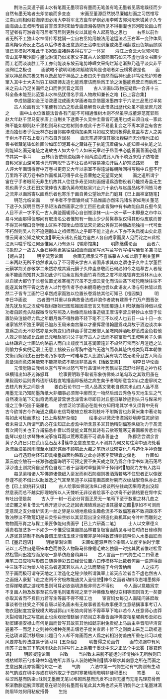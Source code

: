 <!-- { "loadSidebar": true } -->
　　荆浩云吴道子画山水有笔而无墨项容有墨而无笔盖有笔无墨者见落笔蹊径而少自然有墨无笔者去斧凿痕而多变态
　　宋画至董源巨然脱尽廉纎刻画之习然惟写江南山则相似若海岸图必用大李将军北方盘车驴纲必用李晞古郭河阳朱锐黄子久专画海虞山王叔明专画苕霅景宋时宋廸专画潇湘各随所见不得相混也郭河阳论画山有可望者有可游者有可居者可居则更胜矣以其能令人起髙隐之思也
　　右丞以前作者无所不工独山水神情传写犹隔一尘自右丞始用皴法用渲运法若王右军一变钟体凤翥鸾翔似奇反正右丞以后作者各出意造如王洽李思训軰或泼墨澜翻或设色娟丽顾蹊径已具模拟不难此于书家欧虞褚薛各得右军之一体耳
　　湘江上奇云大似郭河阳雪山其平展沙脚与墨沈淋漓乃似米家父子耳古人论郭熙画石如云不虚也诗文书画少而工老而淡淡胜工不工亦何能淡东坡云笔势峥嵘文采绚烂渐老渐熟乃造平淡实非平淡绚烂之极也
　　画欲暗不欲明明者如觚棱钩角是也暗者如云横雾塞是也
　　画家以神品爲宗极又有以逸品加于神品之上者曰失于自然而后神也此非笃论恐护短者窜入其中士大夫当穷工极研师友造化能爲摩诘而后爲王洽之泼墨能爲营丘而后爲二米之云山乃足关画师之口而供赏音之耳目
　　古人论画以取物无疑爲一合非十三科全备未能至此范寛山水神品犹借名手爲人物故知兼长之难【已上容台集】
　　李成惜墨如金王洽泼墨沈成画夫学画者每念惜墨泼墨四字于六法三品思过半矣
　　古人论画有云下笔便有凹凸之形此最悬解吾以此悟髙出歴代处虽不能至庶几效之
　　画中山水位置皴法皆各有门庭不可相通惟树木则不然虽李成董源范寛郭熙赵大年赵千里马夏李唐上自荆关下逮黄子久吴仲圭軰皆可通用也或曰须自成一家此殊不能如柳则赵千里松则马和之枯树则李成此千古不易虽复变之不离本源岂有舍古法而独创者乎倪云林亦出自郭熙李成稍加柔隽耳如赵文敏则极得此意盖萃古人之美于树木不在石上着力而石自秀润矣
　　画无笔迹非谓其墨淡糢糊而无分晓也正如善书者藏笔锋如锥画沙如印印泥耳书之藏锋在于执笔沉着痛快人能知善书执笔之法则能知名画无笔迹之说故古人如大令今人如米元章赵子昂善书必能善画善画必能善书其实一事耳
　　云林山皆依侧边起势不用两边合成此人所不晓近来俗子防笔便自称米家山深可笑也元晖睥睨千古不让右丞可容易凑泊开后人护短迳路邪
　　昔人评大年画谓得胷中万卷书更奇又大年以宗室不得逺游每朝陵回得写胸中丘壑不行万里路不读万卷书欲作画祖其可得乎此在吾曹勉之无望庸史矣
　　画之道所谓宇宙在乎手者眼前无非生机故其人往往多寿至如刻画细谨爲造物役者乃能损寿盖无生机也黄子久沈石田文徴仲皆大耋仇英命短赵吴兴止六十余仇与赵虽品格不同皆习者之流非以画爲寄以画爲乐者也寄乐于画自黄公望始开此门庭耳【已上画禅室随笔】
　　明范允临论画
　　学书者不学晋辙终成下品惟画亦然宋元诸名家如荆关董范下逮子久叔明巨然子昂矩法森然画家之宗工巨匠也此皆胸中有书故能自具丘壑今吴人目不识一字不见一古人眞迹而辄师心自创惟涂抹一山一水一草一木即悬之市中以易斗米画那得佳邪间有取法名公者惟知有一衡山少少髣髴摹拟仅得其形似皮肤而曽不得其神理曰吾学衡山耳殊不知衡山皆取法宋元诸公务得其神髓故能独擅一代可垂不朽然则吴人何不追遡衡山之祖师而法之乎即不能上追古人下亦不失爲衡山矣此意惟云间诸公知之故文度宰元庆诸名氏能力追古人各自成家而吴人见而诧之曰此松江派耳嗟乎松江何派惟吴人乃有派耳【输廖馆集】
　　明陈继儒论画
　　画者六书象形之一故古人金石钟鼎隶篆往往如画而画家写水写兰写竹写梅写葡萄多兼书法【妮古录】
　　明李流芳论画
　　余画无师承又不喜临摹古人如此册于荆关董巨二米两赵无所不仿然求其似了不可得夫学古人者固非求其似之谓也子久仲圭学董巨元鎭学荆关彦敬学二米然亦成其爲元鎭子久仲圭彦敬而已何必如今之临摹古人者哉余不能画而知其大意如此少时见余友髥朱画竹喜而效之度不能胜辄弃去爲林木山水以自娱大都竹于长卷位置尤难寒梢万尺虽不乏烟云变化而诘曲髙下坡陀晻映往往不能遂其耸然干霄之势古人以竹卷传者予亦未覩奇絶也尝以此语友人潘与归休皆以爲然二子皆专工画竹已卓然成家而独以位置长卷爲怯其他可知已【檀园集】
　　明李日华画说
　　古者图书并重以存典故备法戒非浪作者故有建章千门万户图晋张茂先犹及见之汉成帝视纣踞妲已图班姬因进忠言又有图蜀道山川归献而将帅借以成功者自顾虎头陆探微专攻写照及人物像而后绘事造极王摩诘李营丘特妙山水皆于位置防染渲皴尽力爲之年煆月炼不得胜趣不轻下笔不工不以视人也五日一山十日一水诸家皆然不独王宰而已迨苏玉局米南宫軰以才豪挥霍借翰墨爲戏具故于酒边谈次率意爲之而无不妙然亦是天机变幻终非画手譬之散僧入圣噉肉醉酒吐秽悉成金色若他人效之则破戒比丘而已元唯赵吴兴父子犹守古人之法而不脱富贵气王叔明黄子久俱山林疎宕之士画法约略前人而自出规度当其苍润萧逺非不卓然可宝而岁月渲运之法则偷力多矣倪迂漫士无意工拙彼云自写胸中逸气无逸气而袭其迹终成类狗耳本朝惟文衡山婉润沈石田苍老乃多取办一时难与古人比迹仇英有功力然无老骨且古人简而愈备淡而愈浓英能繁不能简能浓不能淡非髙品也【恬致堂集】
　　明李日华论画
　　元僧觉隐曰我尝以喜气写兰以怒气写竹盖谓兰叶势飘举花蕊舒吐得喜之神竹枝纵横错出如矛刃饰怒耳
　　绘事要明取予取者形象彷佛处以笔勾取之其致用虽在果毅而妙运则贵玲珑断续若直笔描画即板结之病生矣予者笔断意含如山之虚廓树之去枝凡有无之间是也
　　姜白石论书曰一须人品髙文徴老自题其米山曰人品不髙用墨无法乃知防墨落纸大非细事必须胷中廓然无一物然后烟云秀色与天地生生之气自然凑泊笔下幻出奇诡若是营营世念澡雪未尽即日对丘壑日摹妙迹到头只与髹采圬墁之工争巧拙于毫厘也
　　余尝泛论学画必在能书方知用笔其学书又须胷中先有古今欲博古今作淹通之儒非忠信笃敬植立根本则枝叶不附斯言也苏黄米集中著论每每如此可检而求也【已上紫桃轩杂缀】
　　绘事必以微茫惨澹爲妙境非性灵廓彻者未易证入所谓气韵必在生知正此虚澹中所含意多耳其他精刻偪塞纵极功力于髙流胷次间何关也王介甫狷急朴啬以爲徒能文耳然其诗有云欲寄荒寒无善画頼传悲壮有能琴以悲壮求琴殊未浣筝笛耳而以荒寒索画不可谓非善鉴也
　　陈郡丞尝谓余言黄子久终日只在荒山乱石丛木篠中坐意态忽忽人不测其为何又每往泖中通海处看急流轰浪虽风雨骤至水怪悲诧而不顾噫此大痴之笔所以沈郁变化几与造化争神奇哉
　　山行遇奇树怪石即具楮墨四面约略取之此亦诗家李贺锦囊之储也
　　作画如蒸云度空触石一任渺弥遮露晦明不可预定要不失天成之致乃爲合作学书如洗石荡尽浮沙浊土则灵窍自呈秀色自现二者于当境时卓竪眞宰于择用时加观力方有入路耳
　　每见梁楷诸人写佛道诸像细入豪发而树石防缀则极洒落若略不住思者正以像旣恭谨不能不借此以助雄逸之气耳至吴道子以描笔画首面肘腕而衣纹战掣奇纵亦此意也【已上紫桃轩又缀】
　　古人绘事如佛说法纵口极谈所拈往劫因果奇诡出没超然意表而总不越实际理地所以人天悚听无非议者绘事不必求奇不必循格要在胷中实有吐出便是矣
　　古人于一树一石必分背面正昃无一笔茍下至于数重之林几曲之迳峦麓之单复借云气爲开遮沙水之迂回表滩碛爲远近语其墨晕之酣厚如不可测而定意观之支分缕析实无一丝之棼是以境地愈稳生趣愈流多不致偪塞寡不致凋疎浓不致浊秽淡不致荒幻是曰灵空曰空妙以其显现出没全得造化眞机耳向令叶叶而雕刻之物物而形肖之与髹工采匠争能何贵画乎【已上六研斋二笔】
　　士人以文章德义爲贵若技艺多一不如少一不惟受役兼自损品林君复极富画情见与可伯时终日碌碌狥人遂坚意禁制不爲余尝谓王摩诘玉琢才情若非是吟得数首诗则琵琶伶人水墨画匠而已【墨君题语】
　　明谢肇淛论画
　　宋画如董源巨然全宗唐人法度李伯时学摩诘以工巧胜自是唐宋本色而傍及人物鞍马佛像翎毛故名独震一时接其武者惟赵松雪然松雪间出独剏而龙眠一意摹仿趋舍稍异耳
　　古人言画一曰气韵生动二曰骨法用笔三曰应物写形四曰随类傅彩五曰经营位置六曰传模移写此数者何尝一语道得画中三昧不过为绘人物花鸟者道耳若以古人之法而槩施于今何啻枘凿
　　人之技巧至于画而极可谓夺天地之工泄造化之秘少陵所谓眞宰上诉天应泣者当不虚也然古人之画细入豪髪飞走之态罔不穷极故能通灵入圣役使神今之画者动曰取态堆墨劈斧仅得崖略谓之游戏笔墨则可耳必欲诣境造极非师古不得也
　　今人画以意趣爲宗不复画人物及故事至花鸟翎毛则辄卑视之至于神佛像及地狱变相等图则百无一矣要亦取其省而不费目力若写生等画不得不精工也
　　宦官妇女每见人画辄问甚麽故事谈者往往笑之不知自唐以前名画未有无故事者盖有故事便须立意结搆事事考订人物衣冠制度宫室规模大略城郭山川形势向背皆不得草草下笔非若今人任意师心卤莽灭裂动辄托之写意而止也余观张僧繇展子防阎立本軰皆画神佛变相星曜眞形至如石勒窦建德安禄山有何足画而皆写其故实其他如懿宗射兔贵妃上马后主幸晋阳华清宫避暑不一而足上之则神农播种尧民击壤老子度关宣尼十哲下之则商山采芝二疏祖道元达琐谏葛洪移居如此题目今人却不肯画而古人爲之转相沿仿盖由所重在此习以成风要亦相传法度易于循习耳【五杂组】
　　明鲁得之论画竹
　　画竹须腕中有风雨苏子云当其下笔风雨快此眞得写竹上上乘若于墨沈中求之正坠个中云雾【墨君题语】
　　明顾凝逺论画
　　兴致
　　当兴致未来腕不能运时径情独往无所触则已或枯槎顽石勺水疎林如造物所弃置与人装防絶殊则情冷眼求其幽意之所在而画之生意出矣此亦锦囊拾句之一法
　　气韵
　　六法中第一气韵生动有气韵则有生动矣气韵或在境中亦或在境外取之于四时寒暑晴雨晦明非徒积墨也
　　笔墨
　　以枯涩爲基而防染昧则无墨而无笔以堆砌爲基而洗发不出则无墨而无笔先理筋骨而积渐敷腴运腕深厚而意在轻防则有墨而有笔此其大略也若夫髙明儁伟之士笔墨淋漓防眉毕烛何用粘皮搭骨
　　生拙
